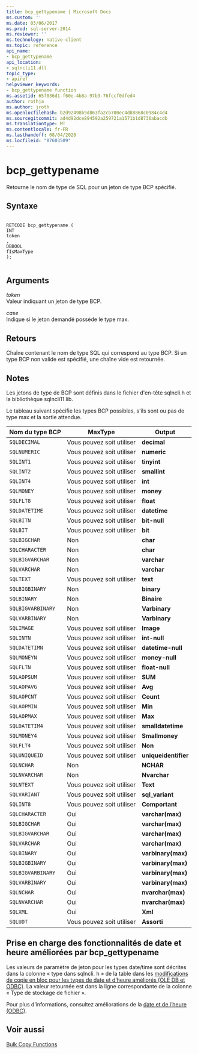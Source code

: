 ```yaml
---
title: bcp_gettypename | Microsoft Docs
ms.custom: ''
ms.date: 03/06/2017
ms.prod: sql-server-2014
ms.reviewer: ''
ms.technology: native-client
ms.topic: reference
api_name:
- bcp_gettypename
api_location:
- sqlncli11.dll
topic_type:
- apiref
helpviewer_keywords:
- bcp_gettypename function
ms.assetid: 65f036d1-f60e-4b8a-97b3-76fccf0dfed4
author: rothja
ms.author: jroth
ms.openlocfilehash: b2d92498b9d863fa2cb700ec4d88868c0984c4d4
ms.sourcegitcommit: ad4d92dce894592a259721a1571b1d8736abacdb
ms.translationtype: MT
ms.contentlocale: fr-FR
ms.lasthandoff: 08/04/2020
ms.locfileid: "87603509"
---
```

# <a name="bcp_gettypename"></a>bcp_gettypename
  Retourne le nom de type de SQL pour un jeton de type BCP spécifié.  
  
## <a name="syntax"></a>Syntaxe  
  
```  
  
RETCODE bcp_gettypename (  
INT   
token  
,  
DBBOOL   
fIsMaxType  
);  
  
```  
  
## <a name="arguments"></a>Arguments  
 *token*  
 Valeur indiquant un jeton de type BCP.  
  
 *case*  
 Indique si le jeton demandé possède le type max.  
  
## <a name="returns"></a>Retours  
 Chaîne contenant le nom de type SQL qui correspond au type BCP. Si un type BCP non valide est spécifié, une chaîne vide est retournée.  
  
## <a name="remarks"></a>Notes  
 Les jetons de type de BCP sont définis dans le fichier d'en-tête sqlncli.h et la bibliothèque sqlncli11.lib.  
  
 Le tableau suivant spécifie les types BCP possibles, s'ils sont ou pas de type max et la sortie attendue.  
  
|Nom du type BCP|MaxType|Output|  
|-------------------|-------------|------------|  
|`SQLDECIMAL`|Vous pouvez soit utiliser|**decimal**|  
|`SQLNUMERIC`|Vous pouvez soit utiliser|**numeric**|  
|`SQLINT1`|Vous pouvez soit utiliser|**tinyint**|  
|`SQLINT2`|Vous pouvez soit utiliser|**smallint**|  
|`SQLINT4`|Vous pouvez soit utiliser|**int**|  
|`SQLMONEY`|Vous pouvez soit utiliser|**money**|  
|`SQLFLT8`|Vous pouvez soit utiliser|**float**|  
|`SQLDATETIME`|Vous pouvez soit utiliser|**datetime**|  
|`SQLBITN`|Vous pouvez soit utiliser|**bit-null**|  
|`SQLBIT`|Vous pouvez soit utiliser|**bit**|  
|`SQLBIGCHAR`|Non|**char**|  
|`SQLCHARACTER`|Non|**char**|  
|`SQLBIGVARCHAR`|Non|**varchar**|  
|`SQLVARCHAR`|Non|**varchar**|  
|`SQLTEXT`|Vous pouvez soit utiliser|**text**|  
|`SQLBIGBINARY`|Non|**binary**|  
|`SQLBINARY`|Non|**Binaire**|  
|`SQLBIGVARBINARY`|Non|**Varbinary**|  
|`SQLVARBINARY`|Non|**Varbinary**|  
|`SQLIMAGE`|Vous pouvez soit utiliser|**Image**|  
|`SQLINTN`|Vous pouvez soit utiliser|**int-null**|  
|`SQLDATETIMN`|Vous pouvez soit utiliser|**datetime-null**|  
|`SQLMONEYN`|Vous pouvez soit utiliser|**money-null**|  
|`SQLFLTN`|Vous pouvez soit utiliser|**float-null**|  
|`SQLAOPSUM`|Vous pouvez soit utiliser|**SUM**|  
|`SQLAOPAVG`|Vous pouvez soit utiliser|**Avg**|  
|`SQLAOPCNT`|Vous pouvez soit utiliser|**Count**|  
|`SQLAOPMIN`|Vous pouvez soit utiliser|**Min**|  
|`SQLAOPMAX`|Vous pouvez soit utiliser|**Max**|  
|`SQLDATETIM4`|Vous pouvez soit utiliser|**smalldatetime**|  
|`SQLMONEY4`|Vous pouvez soit utiliser|**Smallmoney**|  
|`SQLFLT4`|Vous pouvez soit utiliser|**Non**|  
|`SQLUNIQUEID`|Vous pouvez soit utiliser|**uniqueidentifier**|  
|`SQLNCHAR`|Non|**NCHAR**|  
|`SQLNVARCHAR`|Non|**Nvarchar**|  
|`SQLNTEXT`|Vous pouvez soit utiliser|**Text**|  
|`SQLVARIANT`|Vous pouvez soit utiliser|**sql_variant**|  
|`SQLINT8`|Vous pouvez soit utiliser|**Comportant**|  
|`SQLCHARACTER`|Oui|**varchar(max)**|  
|`SQLBIGCHAR`|Oui|**varchar(max)**|  
|`SQLBIGVARCHAR`|Oui|**varchar(max)**|  
|`SQLVARCHAR`|Oui|**varchar(max)**|  
|`SQLBINARY`|Oui|**varbinary(max)**|  
|`SQLBIGBINARY`|Oui|**varbinary(max)**|  
|`SQLBIGVARBINARY`|Oui|**varbinary(max)**|  
|`SQLVARBINARY`|Oui|**varbinary(max)**|  
|`SQLNCHAR`|Oui|**nvarchar(max)**|  
|`SQLNVARCHAR`|Oui|**nvarchar(max)**|  
|`SQLXML`|Oui|**Xml**|  
|`SQLUDT`|Vous pouvez soit utiliser|**Assorti**|  
  
## <a name="bcp_gettypename-support-for-enhanced-date-and-time-features"></a>Prise en charge des fonctionnalités de date et heure améliorées par bcp_gettypename  
 Les valeurs de paramètre de jeton pour les types date/time sont décrites dans la colonne « type dans sqlncli. h » de la table dans les [modifications de copie en bloc pour les types de date et d’heure améliorés &#40;OLE DB et ODBC&#41;](../native-client-odbc-date-time/bulk-copy-changes-for-enhanced-date-and-time-types-ole-db-and-odbc.md). La valeur retournée est dans la ligne correspondante de la colonne « Type de stockage de fichier ».  
  
 Pour plus d’informations, consultez améliorations de la [date et de l’heure &#40;ODBC&#41;](../native-client-odbc-date-time/date-and-time-improvements-odbc.md).  
  
## <a name="see-also"></a>Voir aussi  
 [Bulk Copy Functions](sql-server-driver-extensions-bulk-copy-functions.md)  
  
  
